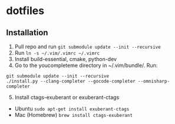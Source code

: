 # dotfiles

Installation
------------

1. Pull repo and run `git submodule update --init --recursive`
2. Run `ln -s ~/.vim/.vimrc ~/.vimrc`
3. Install build-essential, cmake, python-dev
4. Go to the youcompleteme directory in ~/.vim/bundle/. Run:
```
git submodule update --init --recursive
./install.py --clang-completer --gocode-completer --omnisharp-completer
```
5. Install ctags-exuberant or exuberant-ctags
  - Ubuntu
    `sudo apt-get install exuberant-ctags`
  - Mac (Homebrew)
    `brew install ctags-exuberant`
